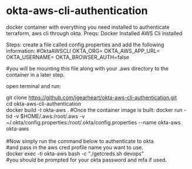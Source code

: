 # okta-aws-cli-authentication
docker container with everything you need installed to authenticate terraform, aws cli through okta. 
Preqs:
Docker Installed
AWS Cli installed


Steps:
create a file called config.properties and add the following information:
#OktaAWSCLI
OKTA_ORG=<add your okta organization>
OKTA_AWS_APP_URL=<add the okta aws app url for the account you are logging into>
OKTA_USERNAME=<add your okta username>
OKTA_BROWSER_AUTH=false

#you will be mounting this file along with your .aws directory to the container in a later step.


open terminal and run:

git clone https://github.com/jgearheart/okta-aws-cli-authentication.git <br />
cd okta-aws-cli-authentication <br />
docker build -t okta-aws .
#Once the container image is built:
docker run -tid -v $HOME/.aws:/root/.aws -v  ~/.okta/config.properties:/root/.okta/config.properties --name okta-aws okta-aws
<br /><br />#Now simply run the command below to authenticate to okta <br />
#and pass in the aws cred profile name you want to use.<br />
docker exec -ti okta-aws  bash  -c "./getcreds.sh devops" <br />
#you should be prompted for your okta password and mfa if used.
